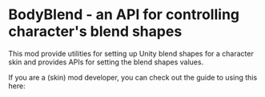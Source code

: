 # BodyBlend - an API for controlling character's blend shapes

This mod provide utilities for setting up Unity blend shapes for a character skin and provides APIs for setting the blend shapes values. 

If you are a (skin) mod developer, you can check out the guide to using this here: 